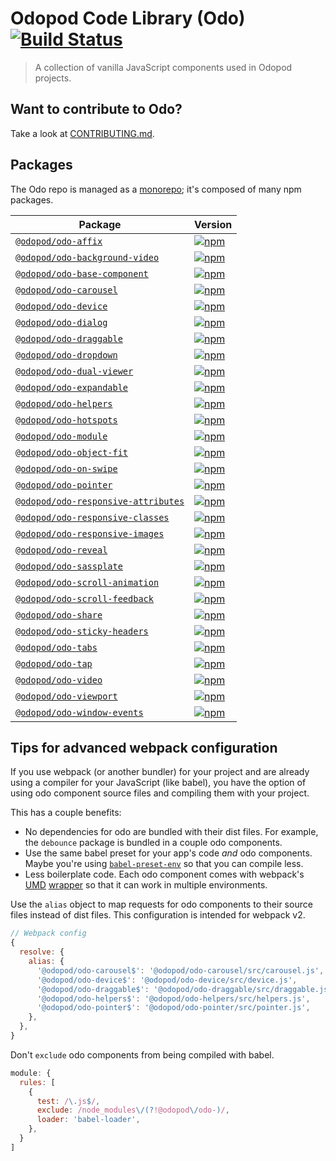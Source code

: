 # Odopod Code Library (Odo) [![Build Status](https://travis-ci.org/odopod/code-library.svg?branch=master)](https://travis-ci.org/odopod/code-library)

> A collection of vanilla JavaScript components used in Odopod projects.

## Want to contribute to Odo?

Take a look at [CONTRIBUTING.md](https://github.com/odopod/code-library/blob/master/CONTRIBUTING.md).

## Packages

The Odo repo is managed as a [monorepo](https://github.com/babel/babel/blob/master/doc/design/monorepo.md); it's composed of many npm packages.

| Package | Version |
|---------|---------|
| [`@odopod/odo-affix`](/packages/odo-affix) | [![npm](https://img.shields.io/npm/v/@odopod/odo-affix.svg)](https://www.npmjs.com/package/@odopod/odo-affix) |
| [`@odopod/odo-background-video`](/packages/odo-background-video) | [![npm](https://img.shields.io/npm/v/@odopod/odo-background-video.svg)](https://www.npmjs.com/package/@odopod/odo-background-video) |
| [`@odopod/odo-base-component`](/packages/odo-base-component) | [![npm](https://img.shields.io/npm/v/@odopod/odo-base-component.svg)](https://www.npmjs.com/package/@odopod/odo-base-component) |
| [`@odopod/odo-carousel`](/packages/odo-carousel) | [![npm](https://img.shields.io/npm/v/@odopod/odo-carousel.svg)](https://www.npmjs.com/package/@odopod/odo-carousel) |
| [`@odopod/odo-device`](/packages/odo-device) | [![npm](https://img.shields.io/npm/v/@odopod/odo-device.svg)](https://www.npmjs.com/package/@odopod/odo-device) |
| [`@odopod/odo-dialog`](/packages/odo-dialog) | [![npm](https://img.shields.io/npm/v/@odopod/odo-dialog.svg)](https://www.npmjs.com/package/@odopod/odo-dialog) |
| [`@odopod/odo-draggable`](/packages/odo-draggable) | [![npm](https://img.shields.io/npm/v/@odopod/odo-draggable.svg)](https://www.npmjs.com/package/@odopod/odo-draggable) |
| [`@odopod/odo-dropdown`](/packages/odo-dropdown) | [![npm](https://img.shields.io/npm/v/@odopod/odo-dropdown.svg)](https://www.npmjs.com/package/@odopod/odo-dropdown) |
| [`@odopod/odo-dual-viewer`](/packages/odo-dual-viewer) | [![npm](https://img.shields.io/npm/v/@odopod/odo-dual-viewer.svg)](https://www.npmjs.com/package/@odopod/odo-dual-viewer) |
| [`@odopod/odo-expandable`](/packages/odo-expandable) | [![npm](https://img.shields.io/npm/v/@odopod/odo-expandable.svg)](https://www.npmjs.com/package/@odopod/odo-expandable) |
| [`@odopod/odo-helpers`](/packages/odo-helpers) | [![npm](https://img.shields.io/npm/v/@odopod/odo-helpers.svg)](https://www.npmjs.com/package/@odopod/odo-helpers) |
| [`@odopod/odo-hotspots`](/packages/odo-hotspots) | [![npm](https://img.shields.io/npm/v/@odopod/odo-hotspots.svg)](https://www.npmjs.com/package/@odopod/odo-hotspots) |
| [`@odopod/odo-module`](/packages/odo-module) | [![npm](https://img.shields.io/npm/v/@odopod/odo-module.svg)](https://www.npmjs.com/package/@odopod/odo-module) |
| [`@odopod/odo-object-fit`](/packages/odo-object-fit) | [![npm](https://img.shields.io/npm/v/@odopod/odo-object-fit.svg)](https://www.npmjs.com/package/@odopod/odo-object-fit) |
| [`@odopod/odo-on-swipe`](/packages/odo-on-swipe) | [![npm](https://img.shields.io/npm/v/@odopod/odo-on-swipe.svg)](https://www.npmjs.com/package/@odopod/odo-on-swipe) |
| [`@odopod/odo-pointer`](/packages/odo-pointer) | [![npm](https://img.shields.io/npm/v/@odopod/odo-pointer.svg)](https://www.npmjs.com/package/@odopod/odo-pointer) |
| [`@odopod/odo-responsive-attributes`](/packages/odo-responsive-attributes) | [![npm](https://img.shields.io/npm/v/@odopod/odo-responsive-attributes.svg)](https://www.npmjs.com/package/@odopod/odo-responsive-attributes) |
| [`@odopod/odo-responsive-classes`](/packages/odo-responsive-classes) | [![npm](https://img.shields.io/npm/v/@odopod/odo-responsive-classes.svg)](https://www.npmjs.com/package/@odopod/odo-responsive-classes) |
| [`@odopod/odo-responsive-images`](/packages/odo-responsive-images) | [![npm](https://img.shields.io/npm/v/@odopod/odo-responsive-images.svg)](https://www.npmjs.com/package/@odopod/odo-responsive-images) |
| [`@odopod/odo-reveal`](/packages/odo-reveal) | [![npm](https://img.shields.io/npm/v/@odopod/odo-reveal.svg)](https://www.npmjs.com/package/@odopod/odo-reveal) |
| [`@odopod/odo-sassplate`](/packages/odo-sassplate) | [![npm](https://img.shields.io/npm/v/@odopod/odo-sassplate.svg)](https://www.npmjs.com/package/@odopod/odo-sassplate) |
| [`@odopod/odo-scroll-animation`](/packages/odo-scroll-animation) | [![npm](https://img.shields.io/npm/v/@odopod/odo-scroll-animation.svg)](https://www.npmjs.com/package/@odopod/odo-scroll-animation) |
| [`@odopod/odo-scroll-feedback`](/packages/odo-scroll-feedback) | [![npm](https://img.shields.io/npm/v/@odopod/odo-scroll-feedback.svg)](https://www.npmjs.com/package/@odopod/odo-scroll-feedback) |
| [`@odopod/odo-share`](/packages/odo-share) | [![npm](https://img.shields.io/npm/v/@odopod/odo-share.svg)](https://www.npmjs.com/package/@odopod/odo-share) |
| [`@odopod/odo-sticky-headers`](/packages/odo-sticky-headers) | [![npm](https://img.shields.io/npm/v/@odopod/odo-sticky-headers.svg)](https://www.npmjs.com/package/@odopod/odo-sticky-headers) |
| [`@odopod/odo-tabs`](/packages/odo-tabs) | [![npm](https://img.shields.io/npm/v/@odopod/odo-tabs.svg)](https://www.npmjs.com/package/@odopod/odo-tabs) |
| [`@odopod/odo-tap`](/packages/odo-tap) | [![npm](https://img.shields.io/npm/v/@odopod/odo-tap.svg)](https://www.npmjs.com/package/@odopod/odo-tap) |
| [`@odopod/odo-video`](/packages/odo-video) | [![npm](https://img.shields.io/npm/v/@odopod/odo-video.svg)](https://www.npmjs.com/package/@odopod/odo-video) |
| [`@odopod/odo-viewport`](/packages/odo-viewport) | [![npm](https://img.shields.io/npm/v/@odopod/odo-viewport.svg)](https://www.npmjs.com/package/@odopod/odo-viewport) |
| [`@odopod/odo-window-events`](/packages/odo-window-events) | [![npm](https://img.shields.io/npm/v/@odopod/odo-window-events.svg)](https://www.npmjs.com/package/@odopod/odo-window-events) |

## Tips for advanced webpack configuration

If you use webpack (or another bundler) for your project and are already using a compiler for your JavaScript (like babel), you have the option of using odo component source files and compiling them with your project.

This has a couple benefits:

* No dependencies for odo are bundled with their dist files. For example, the `debounce` package is bundled in a couple odo components.
* Use the same babel preset for your app's code _and_ odo components. Maybe you're using [`babel-preset-env`](https://github.com/babel/babel-preset-env) so that you can compile less.
* Less boilerplate code. Each odo component comes with webpack's [UMD](https://github.com/umdjs/umd) [wrapper](https://webpack.js.org/configuration/output/#output-librarytarget) so that it can work in multiple environments.

Use the `alias` object to map requests for odo components to their source files instead of dist files. This configuration is intended for webpack v2.

```js
// Webpack config
{
  resolve: {
    alias: {
      '@odopod/odo-carousel$': '@odopod/odo-carousel/src/carousel.js',
      '@odopod/odo-device$': '@odopod/odo-device/src/device.js',
      '@odopod/odo-draggable$': '@odopod/odo-draggable/src/draggable.js',
      '@odopod/odo-helpers$': '@odopod/odo-helpers/src/helpers.js',
      '@odopod/odo-pointer$': '@odopod/odo-pointer/src/pointer.js',
    },
  },
}
```

Don't `exclude` odo components from being compiled with babel.

```js
module: {
  rules: [
    {
      test: /\.js$/,
      exclude: /node_modules\/(?!@odopod\/odo-)/,
      loader: 'babel-loader',
    },
  }
]
```
